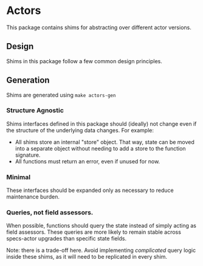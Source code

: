 # Actors

This package contains shims for abstracting over different actor versions.

## Design

Shims in this package follow a few common design principles.

## Generation

Shims are generated using `make actors-gen`

### Structure Agnostic

Shims interfaces defined in this package should (ideally) not change even if the
structure of the underlying data changes. For example:

* All shims store an internal "store" object. That way, state can be moved into
  a separate object without needing to add a store to the function signature.
* All functions must return an error, even if unused for now.

### Minimal

These interfaces should be expanded only as necessary to reduce maintenance burden.

### Queries, not field assessors.

When possible, functions should query the state instead of simply acting as
field assessors. These queries are more likely to remain stable across
specs-actor upgrades than specific state fields.

Note: there is a trade-off here. Avoid implementing _complicated_ query logic
inside these shims, as it will need to be replicated in every shim.
